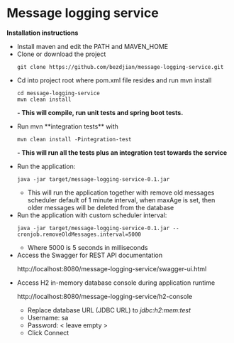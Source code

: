 # Message logging service

**Installation instructions**

<ul>
<li>Install maven and edit the PATH and MAVEN_HOME</li>

<li>
Clone or download the project

	git clone https://github.com/bezdjian/message-logging-service.git

</li>

<li>
Cd into project root where pom.xml file resides and run mvn install

	cd message-logging-service
	mvn clean install

**- This will compile, run unit tests and spring boot tests.**
</li>

<li>
Run mvn **integration tests** with

    mvn clean install -Pintegration-test

**- This will run all the tests plus an integration test towards the service**
</li>

<li>
Run the application:

	java -jar target/message-logging-service-0.1.jar

- This will run the application together with remove old messages scheduler default of 1 minute interval, when maxAge is
  set, then older messages will be deleted from the database

</li>

<li>
Run the application with custom scheduler interval:

    java -jar target/message-logging-service-0.1.jar --cronjob.removeOldMessages.interval=5000

- Where 5000 is 5 seconds in milliseconds

</li>

<li>
Access the Swagger for REST API documentation

<a>http://localhost:8080/message-logging-service/swagger-ui.html </a>
</li>

<li>
Access H2 in-memory database console during application runtime

<a>http://localhost:8080/message-logging-service/h2-console </a>

- Replace database URL (JDBC URL) to *jdbc:h2:mem:test*
- Username: sa
- Password: < leave empty >
- Click Connect

</li>
</ul>